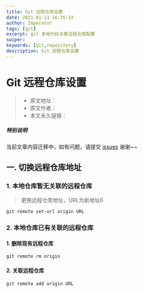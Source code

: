 ```yaml
---
title: Git 远程仓库设置
date: 2021-01-11 16:35:33
author: Imperator
tags: [git]
excerpt: git 本地代码关联远程仓库配置
swiper: 
keywords: [git,repository]
description: Git 远程仓库设置
---
```


# Git 远程仓库设置

> * 原文地址：[]()
> * 原文作者：[]()
> * 本文永久链接：[]()

##### **特别说明**

当前文章内容迁移中，如有问题，请提交 [issues](https://github.com/Starrier/starrier.github.io/issues) 谢谢~~

## 一. 切换远程仓库地址

### 1. 本地仓库暂无关联的远程仓库

> 更换远程仓库地址，URL为新地址ß

```git
git remote set-url origin URL
```

### 2. 本地仓库已有关联的远程仓库

#### 1. 删除现有远程仓库

```git
git remote rm origin
```

#### 2. 关联远程仓库

```git
git remote add origin URL
```

